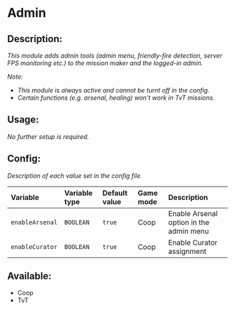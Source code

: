 # Admin
## Description:
_This module adds admin tools (admin menu, friendly-fire detection, server FPS monitoring etc.) to the mission maker and the logged-in admin._

_Note:_
 - _This module is always active and cannot be turnt off in the config._
 - _Certain functions (e.g. arsenal, healing) won't work in TvT missions._

## Usage:
_No further setup is required._

## Config:
_Description of each value set in the config file._

| Variable        | Variable type | Default value | Game mode | Description                             |
|:--------------- |:------------- |:------------- |:--------- |:--------------------------------------- |
| `enableArsenal` | `BOOLEAN`     | `true`        | Coop      | Enable Arsenal option in the admin menu |
| `enableCurator` | `BOOLEAN`     | `true`        | Coop      | Enable Curator assignment               |

## Available:
 - Coop
 - TvT
